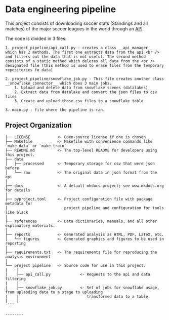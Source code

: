 # Data engineering pipeline

This project consists of downloading soccer stats (Standings and all matches) of the major soccer leagues in the world through an [API](https://www.football-data.org).

The code is divided in 3 files:

    1. project_pipeline/api_call.py - creates a class __api_manager__ which has 2 methods. The first one extracts data from the api <br /> and filters out the data that is not useful. The second method consists of a static method which deletes all data from the <br /> designated file (this method is used to erase files from the temporary repositories fo data) 

    2. project_pipeline/snowflake_job.py - This file creates another class __snowflake_connector__ which does 3 main jobs.
        1. Upload and delete data from snowflake scenes (datalakes)
        2. Extract data from datalake and convert the json files to csv files
        3. Create and upload those csv files to a snowflake table

    3. main.py - file where the pipeline is ran.

## Project Organization

```
├── LICENSE            <- Open-source license if one is chosen
├── Makefile           <- Makefile with convenience commands like `make data` or `make train`
├── README.md          <- The top-level README for developers using this project.
├── data
│   ├── processed      <- Temporary storage for csv that were json before
│   └── raw            <- The original data in json format from the api
│
├── docs               <- A default mkdocs project; see www.mkdocs.org for details
│
├── pyproject.toml     <- Project configuration file with package metadata for 
│                         project pipeline and configuration for tools like black
│
├── references         <- Data dictionaries, manuals, and all other explanatory materials.
│
├── reports            <- Generated analysis as HTML, PDF, LaTeX, etc.
│   └── figures        <- Generated graphics and figures to be used in reporting
│
├── requirements.txt   <- The requirements file for reproducing the analysis environment
│
└── project pipeline   <- Source code for use in this project.
|    │
|    ├── api_call.py             <- Requests to the api and data filtering
|    │
|    ├── snowflake_job.py        <- Set of jobs for snowflake usage, from uplaoding data to a stage to uploading
|    |                              transformed data to a table.
|    │
¨```

--------

